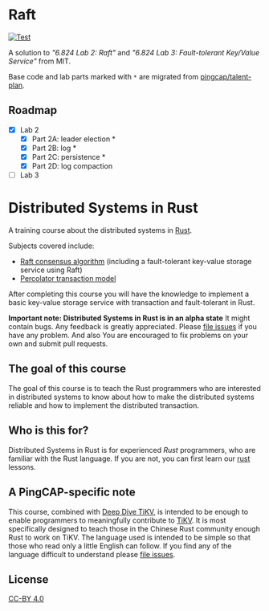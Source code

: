 # Raft

[![Test](https://github.com/BugenZhao/Raft/actions/workflows/test.yaml/badge.svg)](https://github.com/BugenZhao/Raft/actions/workflows/test.yaml)

A solution to _"6.824 Lab 2: Raft"_ and _"6.824 Lab 3: Fault-tolerant Key/Value Service"_ from MIT.

Base code and lab parts marked with `*` are migrated from [pingcap/talent-plan](https://github.com/pingcap/talent-plan).

## Roadmap

- [x] Lab 2
  - [x] Part 2A: leader election \*
  - [x] Part 2B: log \*
  - [x] Part 2C: persistence \*
  - [x] Part 2D: log compaction
- [ ] Lab 3

# Distributed Systems in Rust

A training course about the distributed systems in [Rust].

Subjects covered include:

- [Raft consensus algorithm] (including a fault-tolerant key-value storage service
  using Raft)
- [Percolator transaction model]

After completing this course you will have the knowledge to implement a basic
key-value storage service with transaction and fault-tolerant in Rust.

**Important note: Distributed Systems in Rust is in an alpha state**
It might contain bugs. Any feedback is greatly appreciated. Please [file issues]
if you have any problem. And also You are encouraged to fix problems on your own
and submit pull requests.

## The goal of this course

The goal of this course is to teach the Rust programmers who are interested in
distributed systems to know about how to make the distributed systems reliable
and how to implement the distributed transaction.

## Who is this for?

Distributed Systems in Rust is for experienced _Rust_ programmers, who are
familiar with the Rust language. If you are not, you can first learn our [rust]
lessons.

## A PingCAP-specific note

This course, combined with [Deep Dive TiKV], is intended to be enough to enable
programmers to meaningfully contribute to [TiKV]. It is most specifically
designed to teach those in the Chinese Rust community enough Rust to work on
TiKV. The language used is intended to be simple so that those who read only a
little English can follow. If you find any of the language difficult to
understand please [file issues].

## License

[CC-BY 4.0](https://opendefinition.org/licenses/cc-by/)

<!-- links -->

[rust]: ../rust/README.md
[file issues]: https://github.com/pingcap/talent-plan/issues/
[deep dive tikv]: https://tikv.github.io/deep-dive-tikv/overview/introduction.html
[tikv]: https://github.com/tikv/tikv/
[rust]: https://www.rust-lang.org/
[raft consensus algorithm]: raft/README.md
[percolator transaction model]: percolator/README.md
